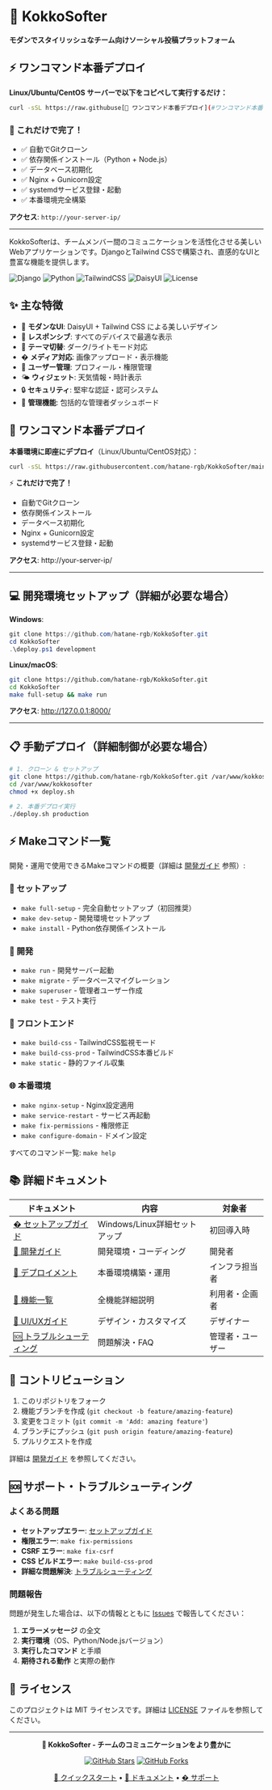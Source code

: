 # 🚀 KokkoSofter

**モダンでスタイリッシュなチーム向けソーシャル投稿プラットフォーム**

## ⚡ **ワンコマンド本番デプロイ**

**Linux/Ubuntu/CentOS サーバーで以下をコピペして実行するだけ：**

```bash
curl -sSL https://raw.githubuse[🚀 ワンコマンド本番デプロイ](#ワンコマンド本番デプロイ) • [📖 ドキュメント](#詳細ドキュメント) • [🆘 サポート](#サポート・トラブルシューティング)content.com/hatane-rgb/KokkoSofter/main/deploy.sh | sudo bash -s production
```

### 🎯 **これだけで完了！**
- ✅ 自動でGitクローン
- ✅ 依存関係インストール（Python + Node.js）
- ✅ データベース初期化
- ✅ Nginx + Gunicorn設定
- ✅ systemdサービス登録・起動
- ✅ 本番環境完全構築

**アクセス**: `http://your-server-ip/`

---

KokkoSofterは、チームメンバー間のコミュニケーションを活性化させる美しいWebアプリケーションです。DjangoとTailwind CSSで構築され、直感的なUIと豊富な機能を提供します。

![Django](https://img.shields.io/badge/Django-5.2.4-green)
![Python](https://img.shields.io/badge/Python-3.8+-blue)
![TailwindCSS](https://img.shields.io/badge/TailwindCSS-4.1.11-blue)
![DaisyUI](https://img.shields.io/badge/DaisyUI-5.0.46-green)
![License](https://img.shields.io/badge/License-MIT-yellow)

## ✨ 主な特徴

- 🎨 **モダンなUI**: DaisyUI + Tailwind CSS による美しいデザイン
- 📱 **レスポンシブ**: すべてのデバイスで最適な表示
- 🌙 **テーマ切替**: ダーク/ライトモード対応
- �️ **メディア対応**: 画像アップロード・表示機能
- 👥 **ユーザー管理**: プロフィール・権限管理
- 🌤️ **ウィジェット**: 天気情報・時計表示
- 🔒 **セキュリティ**: 堅牢な認証・認可システム
- 👑 **管理機能**: 包括的な管理者ダッシュボード

## 🚀 ワンコマンド本番デプロイ

**本番環境に即座にデプロイ**（Linux/Ubuntu/CentOS対応）：

```bash
curl -sSL https://raw.githubusercontent.com/hatane-rgb/KokkoSofter/main/deploy.sh | sudo bash -s production
```

⚡ **これだけで完了！**
- 自動でGitクローン
- 依存関係インストール
- データベース初期化
- Nginx + Gunicorn設定
- systemdサービス登録・起動

**アクセス**: http://your-server-ip/

---

## 💻 開発環境セットアップ（詳細が必要な場合）

**Windows**:
```powershell
git clone https://github.com/hatane-rgb/KokkoSofter.git
cd KokkoSofter
.\deploy.ps1 development
```

**Linux/macOS**:
```bash
git clone https://github.com/hatane-rgb/KokkoSofter.git
cd KokkoSofter
make full-setup && make run
```

**アクセス**: http://127.0.0.1:8000/

---

## 📋 手動デプロイ（詳細制御が必要な場合）

```bash
# 1. クローン & セットアップ
git clone https://github.com/hatane-rgb/KokkoSofter.git /var/www/kokkosofter
cd /var/www/kokkosofter
chmod +x deploy.sh

# 2. 本番デプロイ実行
./deploy.sh production
```

## ⚡ Makeコマンド一覧

開発・運用で使用できるMakeコマンドの概要（詳細は [開発ガイド](docs/DEVELOPMENT.md) 参照）:

### 🚀 セットアップ
- `make full-setup` - 完全自動セットアップ（初回推奨）
- `make dev-setup` - 開発環境セットアップ
- `make install` - Python依存関係インストール

### 🔧 開発
- `make run` - 開発サーバー起動
- `make migrate` - データベースマイグレーション
- `make superuser` - 管理者ユーザー作成
- `make test` - テスト実行

### 🎨 フロントエンド
- `make build-css` - TailwindCSS監視モード
- `make build-css-prod` - TailwindCSS本番ビルド
- `make static` - 静的ファイル収集

### 🌐 本番環境
- `make nginx-setup` - Nginx設定適用
- `make service-restart` - サービス再起動
- `make fix-permissions` - 権限修正
- `make configure-domain` - ドメイン設定

すべてのコマンド一覧: `make help`

## 📚 詳細ドキュメント

| ドキュメント | 内容 | 対象者 |
|-------------|------|--------|
| [�️ セットアップガイド](docs/SETUP.md) | Windows/Linux詳細セットアップ | 初回導入時 |
| [🔧 開発ガイド](docs/DEVELOPMENT.md) | 開発環境・コーディング | 開発者 |
| [🚀 デプロイメント](docs/DEPLOYMENT.md) | 本番環境構築・運用 | インフラ担当者 |
| [📖 機能一覧](docs/FEATURES.md) | 全機能詳細説明 | 利用者・企画者 |
| [🎨 UI/UXガイド](docs/UI_GUIDE.md) | デザイン・カスタマイズ | デザイナー |
| [🆘 トラブルシューティング](docs/TROUBLESHOOTING.md) | 問題解決・FAQ | 管理者・ユーザー |

## 🤝 コントリビューション

1. このリポジトリをフォーク
2. 機能ブランチを作成 (`git checkout -b feature/amazing-feature`)
3. 変更をコミット (`git commit -m 'Add: amazing feature'`)
4. ブランチにプッシュ (`git push origin feature/amazing-feature`)
5. プルリクエストを作成

詳細は [開発ガイド](docs/DEVELOPMENT.md) を参照してください。

## 🆘 サポート・トラブルシューティング

### よくある問題
- **セットアップエラー**: [セットアップガイド](docs/SETUP.md)
- **権限エラー**: `make fix-permissions`
- **CSRF エラー**: `make fix-csrf`  
- **CSS ビルドエラー**: `make build-css-prod`
- **詳細な問題解決**: [トラブルシューティング](docs/TROUBLESHOOTING.md)

### 問題報告
問題が発生した場合は、以下の情報とともに [Issues](https://github.com/hatane-rgb/KokkoSofter/issues) で報告してください：

1. **エラーメッセージ** の全文
2. **実行環境**（OS、Python/Node.jsバージョン）
3. **実行したコマンド** と手順
4. **期待される動作** と実際の動作

## 📄 ライセンス

このプロジェクトは MIT ライセンスです。詳細は [LICENSE](LICENSE) ファイルを参照してください。

---

<div align="center">

**🌟 KokkoSofter - チームのコミュニケーションをより豊かに**

[![GitHub Stars](https://img.shields.io/github/stars/hatane-rgb/KokkoSofter?style=social)](https://github.com/hatane-rgb/KokkoSofter)
[![GitHub Forks](https://img.shields.io/github/forks/hatane-rgb/KokkoSofter?style=social)](https://github.com/hatane-rgb/KokkoSofter)

[🚀 クイックスタート](#クイックスタート) • [📖 ドキュメント](#詳細ドキュメント) • [� サポート](#サポート・トラブルシューティング)

</div>
